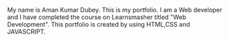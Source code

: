 My name is Aman Kumar Dubey.
This is my portfolio.
I am a Web developer and I have completed the course on Learnsmasher titled "Web Development".
This portfolio is created by using HTML,CSS and JAVASCRIPT.